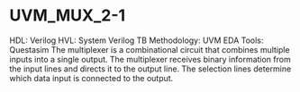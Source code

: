 # UVM_MUX_2-1
HDL: Verilog HVL: System Verilog
TB Methodology: UVM
EDA Tools: Questasim
The multiplexer is a combinational circuit that combines multiple inputs into a single output. The multiplexer receives binary information from the input lines and directs it to the output line. The selection lines determine which data input is connected to the output.
